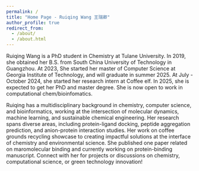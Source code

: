 ```yaml
---
permalink: /
title: "Home Page - Ruiqing Wang 王瑞卿"
author_profile: true
redirect_from: 
  - /about/
  - /about.html
---
```



Ruiqing Wang is a PhD student in Chemistry at Tulane University. In 2019, she obtained her B.S. from South China University of Technology in Guangzhou. At 2023, She started her master of Computer Science at Georgia Institute of Technology, and will graduate in summer 2025. At July - October 2024, she started her research intern at Coffee elf. In 2025, she is expected to get her PhD and master degree. She is now open to work in computational chem/bioinfomatics.

Ruiqing has a multidisciplinary background in chemistry, computer science, and bioinformatics, working at the intersection of molecular dynamics, machine learning, and sustainable chemical engineering. Her research spans diverse areas, including protein-ligand docking, peptide aggregation prediction, and anion-protein interaction studies.  Her work on coffee grounds recycling showcase to creating impactful solutions at the interface of chemistry and environmental science. She published one paper related on maromolecular binding and currently working on protein-binding manuscript. Connect with her for projects or discussions on chemistry, computational science, or green technology innovation!


